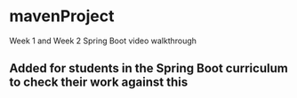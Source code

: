 # mavenProject
Week 1 and Week 2 Spring Boot video walkthrough

## Added for students in the Spring Boot curriculum to check their work against this
